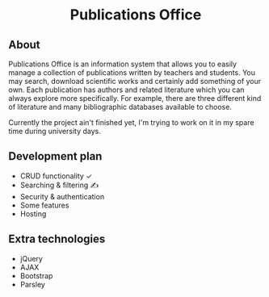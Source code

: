 <h1 align="center">Publications Office</h1>

## About

Publications Office is an information system that allows you to easily manage a collection of publications written by teachers and students. You may search, download scientific works and certainly add something of your own. Each publication has authors and related literature which you can always explore more specifically. For example, there are three different kind of literature and many bibliographic databases available to choose.

Currently the project ain't finished yet, I'm trying to work on it in my spare time during university days.

## Development plan

- CRUD functionality &#10003;
- Searching & filtering &#9997;
- Security & authentication
- Some features
- Hosting

## Extra technologies

- jQuery
- AJAX
- Bootstrap
- Parsley
